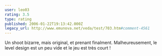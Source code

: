 ```yaml
---
user: leo03
rating: 3.5
type: rating
published: 2006-01-22T19:13:42.000Z
legacy_url: http://www.emunova.net/veda/test/703.htm#comment-4561
---
```

Un shoot bizarre, mais original, et prenant finalment. Malheureusement, le level design est un peu vide et le jeu est très court !